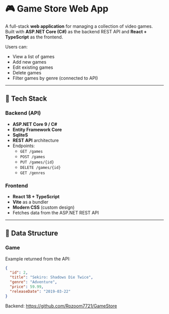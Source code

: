# 🎮 Game Store Web App

A full-stack **web application** for managing a collection of video games.  
Built with **ASP.NET Core (C#)** as the backend REST API and **React + TypeScript** as the frontend.

Users can:
- View a list of games
- Add new games
- Edit existing games
- Delete games
- Filter games by genre (connected to API)

---

## 🚀 Tech Stack

### Backend (API)
- **ASP.NET Core 9 / C#**
- **Entity Framework Core**
- **SqliteS**
- **REST API** architecture
- Endpoints:
  - `GET /games`
  - `POST /games`
  - `PUT /games/{id}`
  - `DELETE /games/{id}`
  - `GET /genres`

### Frontend
- **React 18 + TypeScript**
- **Vite** as a bundler
- **Modern CSS** (custom design)
- Fetches data from the ASP.NET REST API

---

## 🧩 Data Structure

### Game
Example returned from the API:
```json
{
  "id": 2,
  "title": "Sekiro: Shadows Die Twice",
  "genre": "Adventure",
  "price": 59.99,
  "releaseDate": "2019-03-22"
}
```

Backend: https://github.com/Rozoom7721/GameStore
